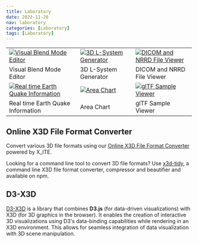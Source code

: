 ```yaml
---
title: Laboratory
date: 2022-11-28
nav: laboratory
categories: [Laboratory]
tags: [Laboratory]
---
```

<table class="slim-table">
  <tr>
    <td>
      <a href="../x3d-visual-blend-mode-editor/"><img src="/assets/img/laboratory/blend-mode.png" alt="Visual Blend Mode Editor"/></a>
    </td>
    <td>
      <a href="../3d-l-system-generator/"><img src="/assets/img/laboratory/l-system.png" alt="3D L-System Generator"/></a>
    </td>
    <td>
      <a href="../online-dicom-and-nrrd-file-viewer/"><img src="/assets/img/laboratory/dicom-nrrd.png" alt="DICOM and NRRD File Viewer"/></a>
    </td>
  </tr>
  <tr>
    <td>Visual Blend Mode Editor</td>
    <td>3D L-System Generator</td>
    <td>DICOM and NRRD File Viewer</td>
  </tr>
  <tr>
    <td>
      <a href="../real-time-earth-quake-information/"><img src="/assets/img/laboratory/earthquake.png" alt="Real time Earth Quake Information"/></a>
    </td>
    <td>
      <a href="../area-chart/"><img src="/assets/img/laboratory/area-chart.png" alt="Area Chart"/></a>
    </td>
    <td>
      <a href="../gltf-sample-viewer/"><img src="/assets/img/laboratory/gltf.png" alt="glTF Sample Viewer"/></a>
    </td>
  </tr>
  <tr>
    <td>Real time Earth Quake Information</td>
    <td>Area Chart</td>
    <td>glTF Sample Viewer</td>
  </tr>
</table>

## Online X3D File Format Converter

Convert various 3D file formats using our [Online X3D File Format Converter](../x3d-file-converter/) powered by X_ITE.

Looking for a command line tool to convert 3D file formats? Use [x3d-tidy](https://www.npmjs.com/package/x3d-tidy), a command line X3D file format converter, compressor and beautifier and available on npm.

## D3-X3D

[D3-X3D](../d3-x3d) is a library that combines **D3.js** (for data-driven visualizations) with X3D (for 3D graphics in the browser). It enables the creation of interactive 3D visualizations using D3's data-binding capabilities while rendering in an X3D environment. This allows for seamless integration of data visualization with 3D scene manipulation.
